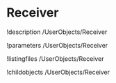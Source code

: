 <!-- MOOSE Documentation Stub: Remove this when content is added. -->

# Receiver
!description /UserObjects/Receiver

!parameters /UserObjects/Receiver

!listingfiles /UserObjects/Receiver

!childobjects /UserObjects/Receiver
